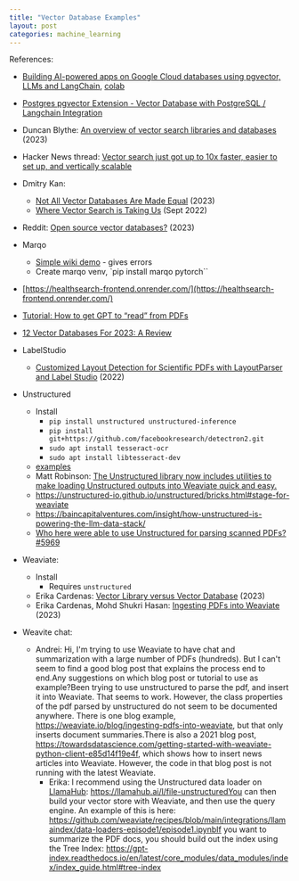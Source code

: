 ```yaml
---
title: "Vector Database Examples"
layout: post
categories: machine_learning 
---
```


References:
* [Building AI-powered apps on Google Cloud databases using pgvector, LLMs and LangChain](https://cloud.google.com/blog/products/databases/using-pgvector-llms-and-langchain-with-google-cloud-databases), [colab](https://colab.research.google.com/github/GoogleCloudPlatform/python-docs-samples/blob/main/cloud-sql/postgres/pgvector/notebooks/pgvector_gen_ai_demo.ipynb#scrollTo=DS7GdlJ1XowY)
* [Postgres pgvector Extension - Vector Database with PostgreSQL / Langchain Integration](https://www.youtube.com/watch?v=FDBnyJu_Ndg)
* Duncan Blythe: [An overview of vector search libraries and databases](https://www.linkedin.com/pulse/overview-vector-search-libraries-databases-duncan-blythe/) (2023)
* Hacker News thread: [Vector search just got up to 10x faster, easier to set up, and vertically scalable](https://news.ycombinator.com/item?id=32487856)
* Dmitry Kan:
  * [Not All Vector Databases Are Made Equal](https://towardsdatascience.com/milvus-pinecone-vespa-weaviate-vald-gsi-what-unites-these-buzz-words-and-what-makes-each-9c65a3bd0696) (2023)
  * [Where Vector Search is Taking Us](https://haystackconf.com/files/slides/haystack2022/Dmitry-Haystack-Keynote.pdf) (Sept 2022)
* Reddit: [Open source vector databases?](https://www.reddit.com/r/ChatGPTCoding/comments/14112ol/open_source_vector_databases/) (2023)
* Marqo
  * [Simple wiki demo](https://docs.marqo.ai/0.0.10/End-to-End%20Examples/simple_wiki_demo/) - gives errors
  * Create marqo venv, `pip install marqo pytorch``
* [https://healthsearch-frontend.onrender.com/](https://healthsearch-frontend.onrender.com/)
* [Tutorial: How to get GPT to “read” from PDFs](https://medium.com/@brianlimyisheng1997/tutorial-how-to-get-gpt-to-read-from-pdfs-cccc4d189a2b)
* [ 12 Vector Databases For 2023: A Review](https://lakefs.io/blog/12-vector-databases-2023/)

* LabelStudio
  * [Customized Layout Detection for Scientific PDFs with LayoutParser and Label Studio](https://www.youtube.com/watch?v=puOKTFXRyr4) (2022)

* Unstructured
  * Install
    * `pip install unstructured unstructured-inference`
    * `pip install git+https://github.com/facebookresearch/detectron2.git`
    * `sudo apt install tesseract-ocr`
    * `sudo apt install libtesseract-dev`    
  * [examples](https://github.com/Unstructured-IO/unstructured/tree/main/examples)
  * Matt Robinson: [The Unstructured library now includes utilities to make loading Unstructured outputs into Weaviate quick and easy.](https://www.linkedin.com/posts/mthwrobinson_ingesting-pdfs-into-weaviate-weaviate-activity-7070142403541655552-XptZ/)
  * https://unstructured-io.github.io/unstructured/bricks.html#stage-for-weaviate
  * https://baincapitalventures.com/insight/how-unstructured-is-powering-the-llm-data-stack/
  * [Who here were able to use Unstructured for parsing scanned PDFs? #5969 ](https://github.com/langchain-ai/langchain/discussions/5969)

* Weaviate:
  * Install
    * Requires `unstructured`
  * Erika Cardenas: [Vector Library versus Vector Database](https://weaviate.io/blog/vector-library-vs-vector-database) (2023)
  * Erika Cardenas, Mohd Shukri Hasan: [Ingesting PDFs into Weaviate](https://weaviate.io/blog/ingesting-pdfs-into-weaviate) (2023)


* Weavite chat:
  * Andrei: Hi, I'm trying to use Weaviate to have chat and summarization with a large number of PDFs (hundreds). But I can't seem to find a good blog post that explains the process end to end.Any suggestions on which blog post or tutorial to use as example?Been trying to use unstructured to parse the pdf, and insert it into Weaviate. That seems to work. However, the class properties of the pdf parsed by unstructured do not seem to be documented anywhere. There is one blog example, https://weaviate.io/blog/ingesting-pdfs-into-weaviate, but that only inserts document summaries.There is also a 2021 blog post, https://towardsdatascience.com/getting-started-with-weaviate-python-client-e85d14f19e4f, which shows how to insert news articles into Weaviate. However, the code in that blog post is not running with the latest Weaviate.
    * Erika: I recommend using the Unstructured data loader on [LlamaHub](https://github.com/emptycrown/llama-hub): https://llamahub.ai/l/file-unstructuredYou can then build your vector store with Weaviate, and then use the query engine. An example of this is here: https://github.com/weaviate/recipes/blob/main/integrations/llamaindex/data-loaders-episode1/episode1.ipynbIf you want to summarize the PDF docs, you should build out the index using the Tree Index: https://gpt-index.readthedocs.io/en/latest/core_modules/data_modules/index/index_guide.html#tree-index
